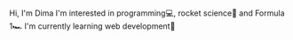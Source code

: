 Hi, I'm Dima
I'm interested in programming💻, rocket science🚀 and Formula 1🏎
I'm currently learning web development🌱
